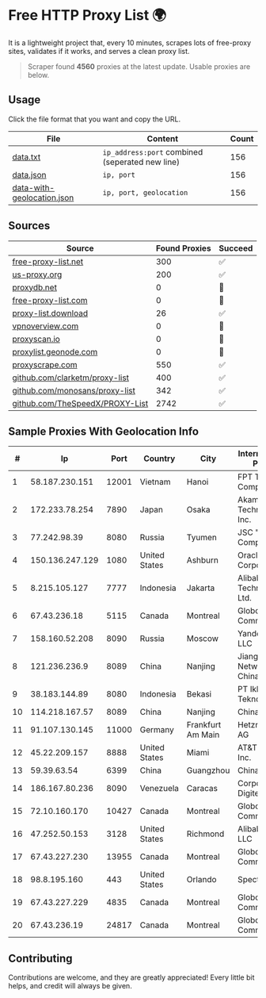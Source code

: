 
# Free HTTP Proxy List 🌍

It is a lightweight project that, every 10 minutes, scrapes lots of free-proxy sites, validates if it works, and serves a clean proxy list.


> Scraper found **4560** proxies at the latest update. Usable proxies are below.

## Usage

Click the file format that you want and copy the URL.


|File|Content|Count|
|----|-------|-----|
|[data.txt](https://raw.githubusercontent.com/themiralay/Proxy-List-World/master/data.txt)|`ip_address:port` combined (seperated new line)|156|
|[data.json](https://raw.githubusercontent.com/themiralay/Proxy-List-World/master/data.json)|`ip, port`|156|
|[data-with-geolocation.json](https://raw.githubusercontent.com/themiralay/Proxy-List-World/master/data-with-geolocation.json)|`ip, port, geolocation`|156|

## Sources

|Source|Found Proxies|Succeed|
|------|-------------|-------|
|[free-proxy-list.net](https://free-proxy-list.net)|300|✅|
|[us-proxy.org](https://www.us-proxy.org)|200|✅|
|[proxydb.net](http://proxydb.net)|0|🚫|
|[free-proxy-list.com](https://free-proxy-list.com/?page=&port=&type%5B%5D=http&type%5B%5D=https&up_time=0&search=Search)|0|🚫|
|[proxy-list.download](https://www.proxy-list.download/HTTP)|26|✅|
|[vpnoverview.com](https://vpnoverview.com/privacy/anonymous-browsing/free-proxy-servers)|0|🚫|
|[proxyscan.io](https://www.proxyscan.io)|0|🚫|
|[proxylist.geonode.com](https://proxylist.geonode.com/api/proxy-list?limit=300&page=1&sort_by=lastChecked&sort_type=desc&protocols=http,https)|0|🚫|
|[proxyscrape.com](https://api.proxyscrape.com/v2/?request=displayproxies&protocol=http&timeout=10000&country=all&ssl=all&anonymity=all)|550|✅|
|[github.com/clarketm/proxy-list](https://raw.githubusercontent.com/clarketm/proxy-list/master/proxy-list-raw.txt)|400|✅|
|[github.com/monosans/proxy-list](https://raw.githubusercontent.com/monosans/proxy-list/main/proxies/http.txt)|342|✅|
|[github.com/TheSpeedX/PROXY-List](https://raw.githubusercontent.com/TheSpeedX/PROXY-List/master/http.txt)|2742|✅|


## Sample Proxies With Geolocation Info

|#|Ip|Port|Country|City|Internet Service Provider|
|-|--|----|-------|----|-------------------------|
|1|58.187.230.151|12001|Vietnam|Hanoi|FPT Telecom Company|
|2|172.233.78.254|7890|Japan|Osaka|Akamai Technologies, Inc.|
|3|77.242.98.39|8080|Russia|Tyumen|JSC "Russian Company" LIR|
|4|150.136.247.129|1080|United States|Ashburn|Oracle Corporation|
|5|8.215.105.127|7777|Indonesia|Jakarta|Alibaba (US) Technology Co., Ltd.|
|6|67.43.236.18|5115|Canada|Montreal|GloboTech Communications|
|7|158.160.52.208|8090|Russia|Moscow|Yandex.Cloud LLC|
|8|121.236.236.9|8089|China|Nanjing|Jiangsu Network of ChinaTelecom|
|9|38.183.144.89|8080|Indonesia|Bekasi|PT Ikhlas Cipta Teknologi|
|10|114.218.167.57|8089|China|Nanjing|China Telecom|
|11|91.107.130.145|11000|Germany|Frankfurt Am Main|Hetzner Online AG|
|12|45.22.209.157|8888|United States|Miami|AT&T Services, Inc.|
|13|59.39.63.54|6399|China|Guangzhou|Chinanet|
|14|186.167.80.236|8090|Venezuela|Caracas|Corporacion Digitel C.A|
|15|72.10.160.170|10427|Canada|Montreal|GloboTech Communications|
|16|47.252.50.153|3128|United States|Richmond|Alibaba Cloud LLC|
|17|67.43.227.230|13955|Canada|Montreal|GloboTech Communications|
|18|98.8.195.160|443|United States|Orlando|Spectrum|
|19|67.43.227.229|4835|Canada|Montreal|GloboTech Communications|
|20|67.43.236.19|24817|Canada|Montreal|GloboTech Communications|



## Contributing

Contributions are welcome, and they are greatly appreciated! Every
little bit helps, and credit will always be given.


